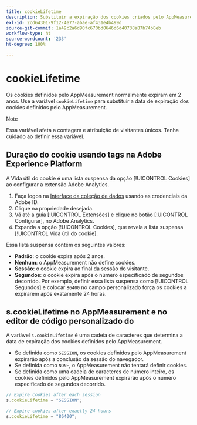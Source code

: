 ```yaml
---
title: cookieLifetime
description: Substituir a expiração dos cookies criados pelo AppMeasurement.
exl-id: 2cd64301-9f12-4e77-abae-af431e4b499d
source-git-commit: 1a49c2a6d90fc670bd0646d6d40738a87b74b8eb
workflow-type: ht
source-wordcount: '233'
ht-degree: 100%

---
```


# cookieLifetime

Os cookies definidos pelo AppMeasurement normalmente expiram em 2 anos. Use a variável `cookieLifetime` para substituir a data de expiração dos cookies definidos pelo AppMeasurement.

>[!NOTE]
>
>Essa variável afeta a contagem e atribuição de visitantes únicos. Tenha cuidado ao definir essa variável.

## Duração do cookie usando tags na Adobe Experience Platform

A Vida útil do cookie é uma lista suspensa da opção [!UICONTROL Cookies] ao configurar a extensão Adobe Analytics.

1. Faça logon na [Interface da coleção de dados](https://experience.adobe.com/data-collection) usando as credenciais da Adobe ID.
1. Clique na propriedade desejada.
1. Vá até a guia [!UICONTROL Extensões] e clique no botão [!UICONTROL Configurar], no Adobe Analytics.
1. Expanda a opção [!UICONTROL Cookies], que revela a lista suspensa [!UICONTROL Vida útil do cookie].

Essa lista suspensa contém os seguintes valores:

* **Padrão**: o cookie expira após 2 anos.
* **Nenhum**: o AppMeasurement não define cookies.
* **Sessão**: o cookie expira ao final da sessão do visitante.
* **Segundos**: o cookie expira após o número especificado de segundos decorrido. Por exemplo, definir essa lista suspensa como [!UICONTROL Segundos] e colocar `86400` no campo personalizado força os cookies a expirarem após exatamente 24 horas.

## s.cookieLifetime no AppMeasurement e no editor de código personalizado do 

A variável `s.cookieLifetime` é uma cadeia de caracteres que determina a data de expiração dos cookies definidos pelo AppMeasurement.

* Se definida como `SESSION`, os cookies definidos pelo AppMeasurement expirarão após a conclusão da sessão do navegador.
* Se definida como `NONE`, o AppMeasurement não tentará definir cookies.
* Se definida como uma cadeia de caracteres de número inteiro, os cookies definidos pelo AppMeasurement expirarão após o número especificado de segundos decorrido.

```js
// Expire cookies after each session
s.cookieLifetime = "SESSION";

// Expire cookies after exactly 24 hours
s.cookieLifetime = "86400";
```
